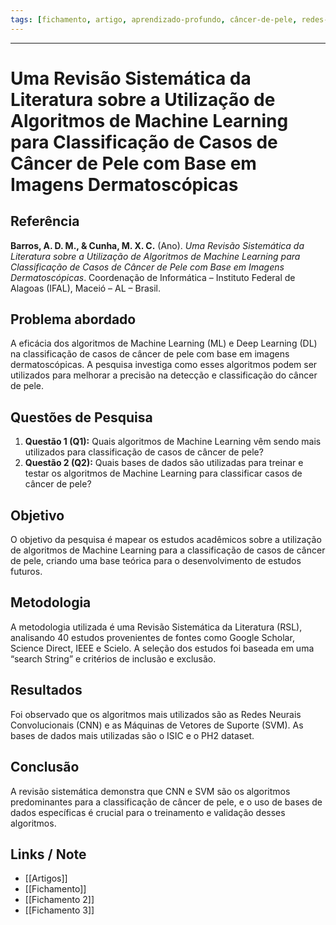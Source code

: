 ```yaml
---
tags: [fichamento, artigo, aprendizado-profundo, câncer-de-pele, redes-neurais] 
---
```

---

# Uma Revisão Sistemática da Literatura sobre a Utilização de Algoritmos de Machine Learning para Classificação de Casos de Câncer de Pele com Base em Imagens Dermatoscópicas

## Referência

**Barros, A. D. M., & Cunha, M. X. C.** (Ano). *Uma Revisão Sistemática da Literatura sobre a Utilização de Algoritmos de Machine Learning para Classificação de Casos de Câncer de Pele com Base em Imagens Dermatoscópicas*. Coordenação de Informática – Instituto Federal de Alagoas (IFAL), Maceió – AL – Brasil.

## Problema abordado

A eficácia dos algoritmos de Machine Learning (ML) e Deep Learning (DL) na classificação de casos de câncer de pele com base em imagens dermatoscópicas. A pesquisa investiga como esses algoritmos podem ser utilizados para melhorar a precisão na detecção e classificação do câncer de pele.

## Questões de Pesquisa

1. **Questão 1 (Q1):** Quais algoritmos de Machine Learning vêm sendo mais utilizados para classificação de casos de câncer de pele?
2. **Questão 2 (Q2):** Quais bases de dados são utilizadas para treinar e testar os algoritmos de Machine Learning para classificar casos de câncer de pele?

## Objetivo

O objetivo da pesquisa é mapear os estudos acadêmicos sobre a utilização de algoritmos de Machine Learning para a classificação de casos de câncer de pele, criando uma base teórica para o desenvolvimento de estudos futuros.

## Metodologia

A metodologia utilizada é uma Revisão Sistemática da Literatura (RSL), analisando 40 estudos provenientes de fontes como Google Scholar, Science Direct, IEEE e Scielo. A seleção dos estudos foi baseada em uma “search String” e critérios de inclusão e exclusão.

## Resultados

Foi observado que os algoritmos mais utilizados são as Redes Neurais Convolucionais (CNN) e as Máquinas de Vetores de Suporte (SVM). As bases de dados mais utilizadas são o ISIC e o PH2 dataset.

## Conclusão

A revisão sistemática demonstra que CNN e SVM são os algoritmos predominantes para a classificação de câncer de pele, e o uso de bases de dados específicas é crucial para o treinamento e validação desses algoritmos.

## Links / Note

- [[Artigos]]
- [[Fichamento]]
- [[Fichamento 2]]
- [[Fichamento 3]]
